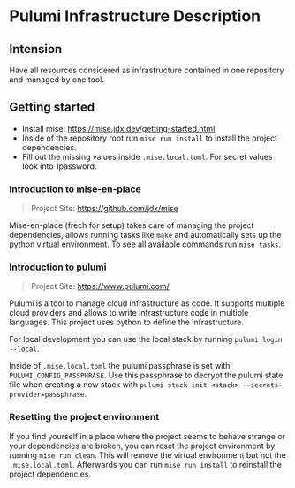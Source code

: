 # Pulumi Infrastructure Description

## Intension

Have all resources considered as infrastructure contained in one repository and managed by one tool.

## Getting started

- Install mise: https://mise.jdx.dev/getting-started.html
- Inside of the repository root run `mise run install` to install the project dependencies.
- Fill out the missing values inside `.mise.local.toml`. For secret values look into 1password.

### Introduction to mise-en-place

> Project Site: https://github.com/jdx/mise

Mise-en-place (frech for setup) takes care of managing the project dependencies, allows running tasks like `make` and automatically sets up the python virtual environment. To see all available commands run `mise tasks`.

### Introduction to pulumi

> Project Site: https://www.pulumi.com/

Pulumi is a tool to manage cloud infrastructure as code. It supports multiple cloud providers and allows to write infrastructure code in multiple languages. This project uses python to define the infrastructure.

For local development you can use the local stack by running `pulumi login --local`.

Inside of `.mise.local.toml` the pulumi passphrase is set with `PULUMI_CONFIG_PASSPHRASE`. Use this passphrase to decrypt the pulumi state file when creating a new stack with `pulumi stack init <stack> --secrets-provider=passphrase`.

### Resetting the project environment

If you find yourself in a place where the project seems to behave strange or your dependencies are broken, you can reset the project environment by running `mise run clean`. This will remove the virtual environment but not the `.mise.local.toml`. Afterwards you can run `mise run install` to reinstall the project dependencies.

